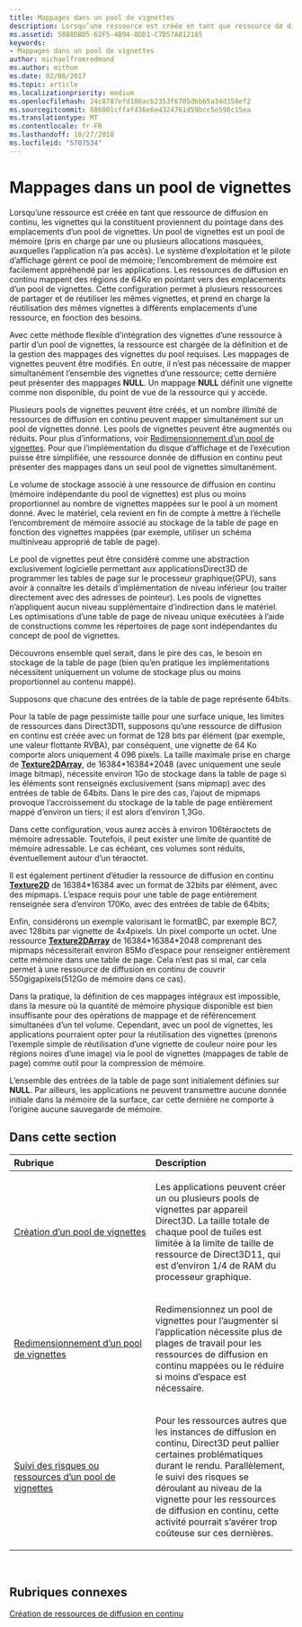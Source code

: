 ```yaml
---
title: Mappages dans un pool de vignettes
description: Lorsqu’une ressource est créée en tant que ressource de diffusion en continu, les vignettes qui la constituent proviennent du pointage dans des emplacements d’un pool de vignettes. Un pool de vignettes est un pool de mémoire (pris en charge par une ou plusieurs allocations masquées, auxquelles l’application n’a pas accès).
ms.assetid: 58B8DBD5-62F5-4B94-8DD1-C7D57A812185
keywords:
- Mappages dans un pool de vignettes
author: michaelfromredmond
ms.author: mithom
ms.date: 02/08/2017
ms.topic: article
ms.localizationpriority: medium
ms.openlocfilehash: 24c8787efd108acb2353f6705dbb65a34d358ef2
ms.sourcegitcommit: 086001cffaf436e6e4324761d59bcc5e598c15ea
ms.translationtype: MT
ms.contentlocale: fr-FR
ms.lasthandoff: 10/27/2018
ms.locfileid: "5707534"
---
```

# <a name="mappings-are-into-a-tile-pool"></a>Mappages dans un pool de vignettes


Lorsqu’une ressource est créée en tant que ressource de diffusion en continu, les vignettes qui la constituent proviennent du pointage dans des emplacements d’un pool de vignettes. Un pool de vignettes est un pool de mémoire (pris en charge par une ou plusieurs allocations masquées, auxquelles l’application n’a pas accès). Le système d’exploitation et le pilote d’affichage gèrent ce pool de mémoire; l’encombrement de mémoire est facilement appréhendé par les applications. Les ressources de diffusion en continu mappent des régions de 64Ko en pointant vers des emplacements d’un pool de vignettes. Cette configuration permet à plusieurs ressources de partager et de réutiliser les mêmes vignettes, et prend en charge la réutilisation des mêmes vignettes à différents emplacements d’une ressource, en fonction des besoins.

Avec cette méthode flexible d’intégration des vignettes d’une ressource à partir d’un pool de vignettes, la ressource est chargée de la définition et de la gestion des mappages des vignettes du pool requises. Les mappages de vignettes peuvent être modifiés. En outre, il n’est pas nécessaire de mapper simultanément l’ensemble des vignettes d’une ressource; cette dernière peut présenter des mappages **NULL**. Un mappage **NULL** définit une vignette comme non disponible, du point de vue de la ressource qui y accède.

Plusieurs pools de vignettes peuvent être créés, et un nombre illimité de ressources de diffusion en continu peuvent mapper simultanément sur un pool de vignettes donné. Les pools de vignettes peuvent être augmentés ou réduits. Pour plus d’informations, voir [Redimensionnement d’un pool de vignettes](tile-pool-resizing.md). Pour que l’implémentation du disque d’affichage et de l’exécution puisse être simplifiée, une ressource donnée de diffusion en continu peut présenter des mappages dans un seul pool de vignettes simultanément.

Le volume de stockage associé à une ressource de diffusion en continu (mémoire indépendante du pool de vignettes) est plus ou moins proportionnel au nombre de vignettes mappées sur le pool à un moment donné. Avec le matériel, cela revient en fin de compte à mettre à l’échelle l’encombrement de mémoire associé au stockage de la table de page en fonction des vignettes mappées (par exemple, utiliser un schéma multiniveau approprié de table de page).

Le pool de vignettes peut être considéré comme une abstraction exclusivement logicielle permettant aux applicationsDirect3D de programmer les tables de page sur le processeur graphique(GPU), sans avoir à connaître les détails d’implémentation de niveau inférieur (ou traiter directement avec des adresses de pointeur). Les pools de vignettes n’appliquent aucun niveau supplémentaire d’indirection dans le matériel. Les optimisations d’une table de page de niveau unique exécutées à l’aide de constructions comme les répertoires de page sont indépendantes du concept de pool de vignettes.

Découvrons ensemble quel serait, dans le pire des cas, le besoin en stockage de la table de page (bien qu’en pratique les implémentations nécessitent uniquement un volume de stockage plus ou moins proportionnel au contenu mappé).

Supposons que chacune des entrées de la table de page représente 64bits.

Pour la table de page pessimiste taille pour une surface unique, les limites de ressources dans Direct3D11, supposons qu’une ressource de diffusion en continu est créée avec un format de 128 bits par élément (par exemple, une valeur flottante RVBA), par conséquent, une vignette de 64 Ko comporte alors uniquement 4 096 pixels. La taille maximale prise en charge de [**Texture2DArray**](https://msdn.microsoft.com/library/windows/desktop/ff471526), de 16384\*16384\*2048 (avec uniquement une seule image bitmap), nécessite environ 1Go de stockage dans la table de page si les éléments sont renseignés exclusivement (sans mipmap) avec des entrées de table de 64bits. Dans le pire des cas, l’ajout de mipmaps provoque l’accroissement du stockage de la table de page entièrement mappé d’environ un tiers; il est alors d’environ 1,3Go.

Dans cette configuration, vous aurez accès à environ 106téraoctets de mémoire adressable. Toutefois, il peut exister une limite de quantité de mémoire adressable. Le cas échéant, ces volumes sont réduits, éventuellement autour d’un téraoctet.

Il est également pertinent d’étudier la ressource de diffusion en continu [**Texture2D**](https://msdn.microsoft.com/library/windows/desktop/ff471525) de 16384\*16384 avec un format de 32bits par élément, avec des mipmaps. L’espace requis pour une table de page entièrement renseignée sera d’environ 170Ko, avec des entrées de table de 64bits;

Enfin, considérons un exemple valorisant le formatBC, par exemple BC7, avec 128bits par vignette de 4x4pixels. Un pixel comporte un octet. Une ressource [**Texture2DArray**](https://msdn.microsoft.com/library/windows/desktop/ff471526) de 16384\*16384\*2048 comprenant des mipmaps nécessiterait environ 85Mo d’espace pour renseigner entièrement cette mémoire dans une table de page. Cela n’est pas si mal, car cela permet à une ressource de diffusion en continu de couvrir 550gigapixels(512Go de mémoire dans ce cas).

Dans la pratique, la définition de ces mappages intégraux est impossible, dans la mesure où la quantité de mémoire physique disponible est bien insuffisante pour des opérations de mappage et de référencement simultanées d’un tel volume. Cependant, avec un pool de vignettes, les applications pourraient opter pour la réutilisation des vignettes (prenons l’exemple simple de réutilisation d’une vignette de couleur noire pour les régions noires d’une image) via le pool de vignettes (mappages de table de page) comme outil pour la compression de mémoire.

L’ensemble des entrées de la table de page sont initialement définies sur **NULL**. Par ailleurs, les applications ne peuvent transmettre aucune donnée initiale dans la mémoire de la surface, car cette dernière ne comporte à l’origine aucune sauvegarde de mémoire.

## <a name="span-idin-this-sectionspanin-this-section"></a><span id="in-this-section"></span>Dans cette section


<table>
<colgroup>
<col width="50%" />
<col width="50%" />
</colgroup>
<thead>
<tr class="header">
<th align="left">Rubrique</th>
<th align="left">Description</th>
</tr>
</thead>
<tbody>
<tr class="odd">
<td align="left"><p><a href="tile-pool-creation.md">Création d’un pool de vignettes</a></p></td>
<td align="left"><p>Les applications peuvent créer un ou plusieurs pools de vignettes par appareil Direct3D. La taille totale de chaque pool de tuiles est limitée à la limite de taille de ressource de Direct3D11, qui est d’environ 1/4 de RAM du processeur graphique.</p></td>
</tr>
<tr class="even">
<td align="left"><p><a href="tile-pool-resizing.md">Redimensionnement d’un pool de vignettes</a></p></td>
<td align="left"><p>Redimensionnez un pool de vignettes pour l’augmenter si l’application nécessite plus de plages de travail pour les ressources de diffusion en continu mappées ou le réduire si moins d’espace est nécessaire.</p></td>
</tr>
<tr class="odd">
<td align="left"><p><a href="hazard-tracking-versus-tile-pool-resources.md">Suivi des risques ou ressources d’un pool de vignettes</a></p></td>
<td align="left"><p>Pour les ressources autres que les instances de diffusion en continu, Direct3D peut pallier certaines problématiques durant le rendu. Parallèlement, le suivi des risques se déroulant au niveau de la vignette pour les ressources de diffusion en continu, cette activité pourrait s’avérer trop coûteuse sur ces dernières.</p></td>
</tr>
</tbody>
</table>

 

## <a name="span-idrelated-topicsspanrelated-topics"></a><span id="related-topics"></span>Rubriques connexes


[Création de ressources de diffusion en continu](creating-streaming-resources.md)

 

 




